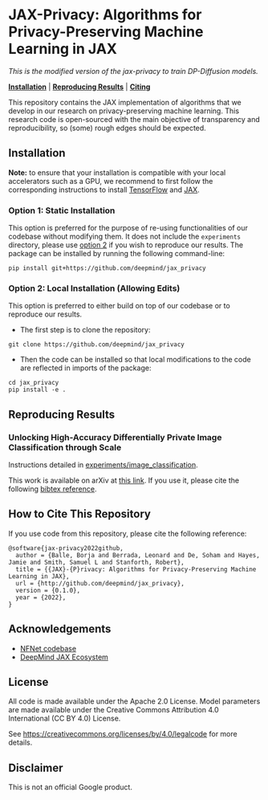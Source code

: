 # JAX-Privacy: Algorithms for Privacy-Preserving Machine Learning in JAX

*This is the modified version of the jax-privacy to train DP-Diffusion models.*

[**Installation**](#installation)
| [**Reproducing Results**](#reproducing-results)
| [**Citing**](#citing)

This repository contains the JAX implementation of algorithms that we develop
in our research on privacy-preserving machine learning.
This research code is open-sourced with the main objective of
transparency and reproducibility, so (some) rough edges should be expected.

## Installation<a id="installation"></a>

**Note:** to ensure that your installation is compatible with your local
accelerators such as a GPU, we recommend to first follow the corresponding
instructions to install [TensorFlow](https://github.com/tensorflow/tensorflow#install)
and [JAX](https://github.com/google/jax#installation).

### Option 1: Static Installation

This option is preferred for the purpose of re-using functionalities of our
codebase without modifying them.
It does not include the `experiments` directory, please use
[option 2](#install-option2) if you wish to reproduce our results.
The package can be installed by running the following command-line:

```
pip install git+https://github.com/deepmind/jax_privacy
```

### Option 2: Local Installation (Allowing Edits) <a id="install-option2"></a>

This option is preferred to either build on top of our codebase or to reproduce
our results.

* The first step is to clone the repository:

```
git clone https://github.com/deepmind/jax_privacy
```

* Then the code can be installed so that local modifications to the code are
reflected in imports of the package:

```
cd jax_privacy
pip install -e .
```

## Reproducing Results<a id="reproducing-results"></a>

### Unlocking High-Accuracy Differentially Private Image Classification through Scale

Instructions detailed in [experiments/image_classification](experiments/image_classification).

This work is available on arXiv at [this link](https://arxiv.org/abs/2204.13650).
If you use it, please cite the following [bibtex reference](https://github.com/deepmind/jax_privacy/blob/main/bibtex/de2022unlocking.bib).

## How to Cite This Repository <a id="citing"></a>
If you use code from this repository, please cite the following reference:

```
@software{jax-privacy2022github,
  author = {Balle, Borja and Berrada, Leonard and De, Soham and Hayes, Jamie and Smith, Samuel L and Stanforth, Robert},
  title = {{JAX}-{P}rivacy: Algorithms for Privacy-Preserving Machine Learning in JAX},
  url = {http://github.com/deepmind/jax_privacy},
  version = {0.1.0},
  year = {2022},
}
```

## Acknowledgements

- [NFNet codebase](
https://github.com/deepmind/deepmind-research/tree/master/nfnets)
- [DeepMind JAX Ecosystem](https://github.com/deepmind/jax/blob/main/deepmind2020jax.txt)


## License

All code is made available under the Apache 2.0 License.
Model parameters are made available under the Creative Commons Attribution 4.0
International (CC BY 4.0) License.

See https://creativecommons.org/licenses/by/4.0/legalcode for more details.

## Disclaimer

This is not an official Google product.
